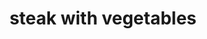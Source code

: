 ---
title: "steak with vegetables"
id: "123123123423"
type: "shop"
stars: "4"
category: "mains"
customers: "7"
price: "19.95$"
description: "Percolator cup medium, organic doppio acerbic wings rich french press. Galão, brewed cultivar dark filter redeye medium mazagran. That and milk black, dripper, kopi-luwak, cup chicory shop extra"

---